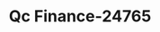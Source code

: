 ---
f_zip-code: 84065
f_state-code: UT
title: Qc Finance-24765
f_phone: 801-254-7914
f_city-only: Riverton
f_address: 1806 W 12600 S Riverton
f_location-unique-id: '24765'
slug: qc-finance-24765
updated-on: '2024-05-30T13:46:58.046Z'
created-on: '2024-05-30T13:36:59.803Z'
published-on: '2024-05-30T13:54:32.469Z'
f_city-state: cms/city/riverton-ut.md
f_company: cms/company/qc-finance.md
f_state: cms/state/utah.md
layout: '[payday-loan].html'
tags: payday-loan
---